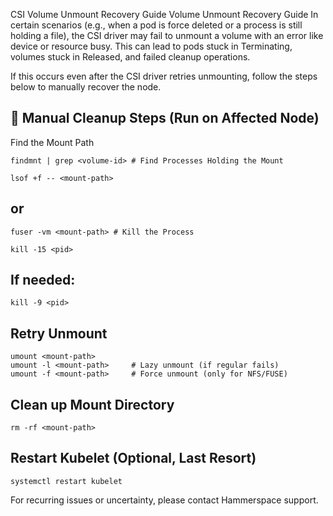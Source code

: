 CSI Volume Unmount Recovery Guide
Volume Unmount Recovery Guide
In certain scenarios (e.g., when a pod is force deleted or a process is still holding a file), the CSI driver may fail to unmount a volume with an error like device or resource busy. This can lead to pods stuck in Terminating, volumes stuck in Released, and failed cleanup operations.

If this occurs even after the CSI driver retries unmounting, follow the steps below to manually recover the node.

## 🧹 Manual Cleanup Steps (Run on Affected Node)
Find the Mount Path
```
findmnt | grep <volume-id> # Find Processes Holding the Mount
```

```
lsof +f -- <mount-path>
```
## or
```
fuser -vm <mount-path> # Kill the Process
```
```
kill -15 <pid>
```
## If needed:
```
kill -9 <pid>
```

## Retry Unmount
```
umount <mount-path>
umount -l <mount-path>     # Lazy unmount (if regular fails)
umount -f <mount-path>     # Force unmount (only for NFS/FUSE)
```
## Clean up Mount Directory

```
rm -rf <mount-path>
```

## Restart Kubelet (Optional, Last Resort)
```
systemctl restart kubelet
```

For recurring issues or uncertainty, please contact Hammerspace support.